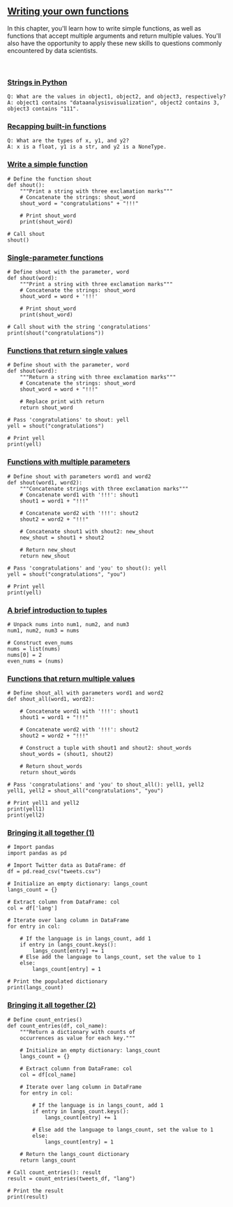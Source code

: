 ## [Writing your own functions](https://campus.datacamp.com/courses/introduction-to-data-visualization-with-seaborn/customizing-seaborn-plots-4?ex=13)

In this chapter, you'll learn how to write simple functions, as well as functions that accept multiple arguments and return multiple values. You'll also have the opportunity to apply these new skills to questions commonly encountered by data scientists.

<br>


### [Strings in Python](https://campus.datacamp.com/courses/introduction-to-data-visualization-with-seaborn/customizing-seaborn-plots-4?ex=13)

```
Q: What are the values in object1, object2, and object3, respectively?
A: object1 contains "dataanalysisvisualization", object2 contains 3, object3 contains "111".
```

### [Recapping built-in functions](https://campus.datacamp.com/courses/python-data-science-toolbox-part-1/writing-your-own-functions?ex=3)

```
Q: What are the types of x, y1, and y2?
A: x is a float, y1 is a str, and y2 is a NoneType.
```

### [Write a simple function](https://campus.datacamp.com/courses/python-data-science-toolbox-part-1/writing-your-own-functions?ex=4)

```
# Define the function shout
def shout():
    """Print a string with three exclamation marks"""
    # Concatenate the strings: shout_word
    shout_word = "congratulations" + "!!!"
    
    # Print shout_word
    print(shout_word)

# Call shout
shout()
```

### [Single-parameter functions](https://campus.datacamp.com/courses/python-data-science-toolbox-part-1/writing-your-own-functions?ex=5)

```
# Define shout with the parameter, word
def shout(word):
    """Print a string with three exclamation marks"""
    # Concatenate the strings: shout_word
    shout_word = word + '!!!'

    # Print shout_word
    print(shout_word)

# Call shout with the string 'congratulations'
print(shout("congratulations"))
```

### [Functions that return single values](https://campus.datacamp.com/courses/python-data-science-toolbox-part-1/writing-your-own-functions?ex=6)

```
# Define shout with the parameter, word
def shout(word):
    """Return a string with three exclamation marks"""
    # Concatenate the strings: shout_word
    shout_word = word + "!!!"

    # Replace print with return
    return shout_word

# Pass 'congratulations' to shout: yell
yell = shout("congratulations")

# Print yell
print(yell)
```

### [Functions with multiple parameters](https://campus.datacamp.com/courses/python-data-science-toolbox-part-1/writing-your-own-functions?ex=8)

```
# Define shout with parameters word1 and word2
def shout(word1, word2):
    """Concatenate strings with three exclamation marks"""
    # Concatenate word1 with '!!!': shout1
    shout1 = word1 + "!!!"
    
    # Concatenate word2 with '!!!': shout2
    shout2 = word2 + "!!!"
    
    # Concatenate shout1 with shout2: new_shout
    new_shout = shout1 + shout2

    # Return new_shout
    return new_shout

# Pass 'congratulations' and 'you' to shout(): yell
yell = shout("congratulations", "you")

# Print yell
print(yell)
```

### [A brief introduction to tuples](https://campus.datacamp.com/courses/python-data-science-toolbox-part-1/writing-your-own-functions?ex=9)

```
# Unpack nums into num1, num2, and num3
num1, num2, num3 = nums

# Construct even_nums
nums = list(nums)
nums[0] = 2
even_nums = (nums)
```

### [Functions that return multiple values](https://campus.datacamp.com/courses/python-data-science-toolbox-part-1/writing-your-own-functions?ex=10)

```
# Define shout_all with parameters word1 and word2
def shout_all(word1, word2):
    
    # Concatenate word1 with '!!!': shout1
    shout1 = word1 + "!!!"
    
    # Concatenate word2 with '!!!': shout2
    shout2 = word2 + "!!!"
    
    # Construct a tuple with shout1 and shout2: shout_words
    shout_words = (shout1, shout2)

    # Return shout_words
    return shout_words

# Pass 'congratulations' and 'you' to shout_all(): yell1, yell2
yell1, yell2 = shout_all("congratulations", "you")

# Print yell1 and yell2
print(yell1)
print(yell2)
```

### [Bringing it all together (1)](https://campus.datacamp.com/courses/python-data-science-toolbox-part-1/writing-your-own-functions?ex=12)

```
# Import pandas
import pandas as pd

# Import Twitter data as DataFrame: df
df = pd.read_csv("tweets.csv")

# Initialize an empty dictionary: langs_count
langs_count = {}

# Extract column from DataFrame: col
col = df['lang']

# Iterate over lang column in DataFrame
for entry in col:

    # If the language is in langs_count, add 1 
    if entry in langs_count.keys():
        langs_count[entry] += 1
    # Else add the language to langs_count, set the value to 1
    else:
        langs_count[entry] = 1

# Print the populated dictionary
print(langs_count)
```

### [Bringing it all together (2)](https://campus.datacamp.com/courses/python-data-science-toolbox-part-1/writing-your-own-functions?ex=13)

```
# Define count_entries()
def count_entries(df, col_name):
    """Return a dictionary with counts of 
    occurrences as value for each key."""

    # Initialize an empty dictionary: langs_count
    langs_count = {}
    
    # Extract column from DataFrame: col
    col = df[col_name]
    
    # Iterate over lang column in DataFrame
    for entry in col:

        # If the language is in langs_count, add 1
        if entry in langs_count.keys():
            langs_count[entry] += 1

        # Else add the language to langs_count, set the value to 1
        else:
            langs_count[entry] = 1

    # Return the langs_count dictionary
    return langs_count

# Call count_entries(): result
result = count_entries(tweets_df, "lang")

# Print the result
print(result)
```
